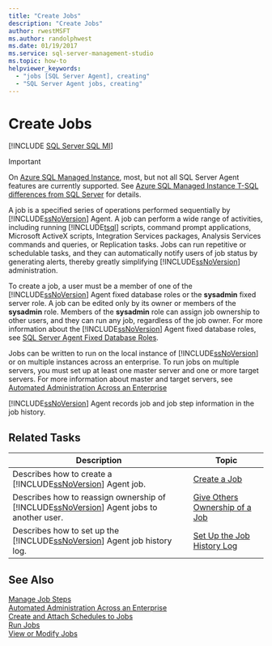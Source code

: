 ```yaml
---
title: "Create Jobs"
description: "Create Jobs"
author: rwestMSFT
ms.author: randolphwest
ms.date: 01/19/2017
ms.service: sql-server-management-studio
ms.topic: how-to
helpviewer_keywords:
  - "jobs [SQL Server Agent], creating"
  - "SQL Server Agent jobs, creating"
---
```

# Create Jobs
[!INCLUDE [SQL Server SQL MI](../includes/applies-to-version/sql-asdbmi.md)]

> [!IMPORTANT]  
> On [Azure SQL Managed Instance](/azure/sql-database/sql-database-managed-instance), most, but not all SQL Server Agent features are currently supported. See [Azure SQL Managed Instance T-SQL differences from SQL Server](/azure/sql-database/sql-database-managed-instance-transact-sql-information#sql-server-agent) for details.

A job is a specified series of operations performed sequentially by [!INCLUDE[ssNoVersion](../includes/ssnoversion-md.md)] Agent. A job can perform a wide range of activities, including running [!INCLUDE[tsql](../includes/tsql-md.md)] scripts, command prompt applications, Microsoft ActiveX scripts, Integration Services packages, Analysis Services commands and queries, or Replication tasks. Jobs can run repetitive or schedulable tasks, and they can automatically notify users of job status by generating alerts, thereby greatly simplifying [!INCLUDE[ssNoVersion](../includes/ssnoversion-md.md)] administration.  
  
To create a job, a user must be a member of one of the [!INCLUDE[ssNoVersion](../includes/ssnoversion-md.md)] Agent fixed database roles or the **sysadmin** fixed server role. A job can be edited only by its owner or members of the **sysadmin** role. Members of the **sysadmin** role can assign job ownership to other users, and they can run any job, regardless of the job owner. For more information about the [!INCLUDE[ssNoVersion](../includes/ssnoversion-md.md)] Agent fixed database roles, see [SQL Server Agent Fixed Database Roles](sql-server-agent-fixed-database-roles.md).  
  
Jobs can be written to run on the local instance of [!INCLUDE[ssNoVersion](../includes/ssnoversion-md.md)] or on multiple instances across an enterprise. To run jobs on multiple servers, you must set up at least one master server and one or more target servers. For more information about master and target servers, see [Automated Administration Across an Enterprise](automated-administration-across-an-enterprise.md)  
  
[!INCLUDE[ssNoVersion](../includes/ssnoversion-md.md)] Agent records job and job step information in the job history.  
  
## Related Tasks  
  
|Description|Topic|  
|-|-|  
|Describes how to create a [!INCLUDE[ssNoVersion](../includes/ssnoversion-md.md)] Agent job.|[Create a Job](create-a-job.md)|  
|Describes how to reassign ownership of [!INCLUDE[ssNoVersion](../includes/ssnoversion-md.md)] Agent jobs to another user.|[Give Others Ownership of a Job](give-others-ownership-of-a-job.md)|  
|Describes how to set up the [!INCLUDE[ssNoVersion](../includes/ssnoversion-md.md)] Agent job history log.|[Set Up the Job History Log](set-up-the-job-history-log.md)|  
  
## See Also  
[Manage Job Steps](manage-job-steps.md)  
[Automated Administration Across an Enterprise](automated-administration-across-an-enterprise.md)  
[Create and Attach Schedules to Jobs](create-and-attach-schedules-to-jobs.md)  
[Run Jobs](run-jobs.md)  
[View or Modify Jobs](view-or-modify-jobs.md)  
